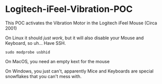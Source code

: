 # Logitech-iFeel-Vibration-POC
This POC activates the Vibration Motor in the Logitech iFeel Mouse (Circa 2001)

On Linux it should *just work*, but it will also disable your Mouse and Keyboard, so uh... Have SSH.

`sudo modprobe usbhid`

On MacOS, you need an empty kext for the mouse

On Windows, you just can't, apparently Mice and Keyboards are special snowflakes that you can't mess with.
